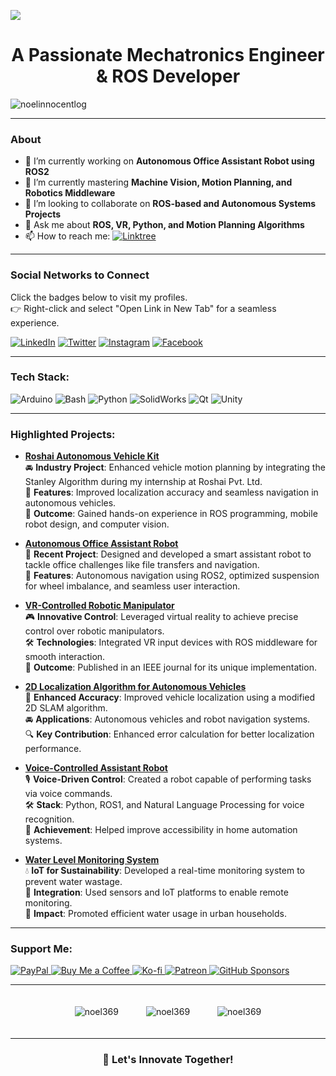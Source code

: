 [![](https://github.com/noelinnocentlog/noelinnocentlog/blob/main/Profile.gif)](https://linktr.ee/noelinnocentlog/)<!-- If you want the template for my gif, email me! -->
<h1 align="center">A Passionate Mechatronics Engineer & ROS Developer</h1>
<p align="left">
  <img src="https://komarev.com/ghpvc/?username=noelinnocentlog&label=Profile%20views&color=0e75b6&style=flat" alt="noelinnocentlog" />
</p>

---
### About
- 🔭 I’m currently working on **Autonomous Office Assistant Robot using ROS2**
- 🌱 I’m currently mastering **Machine Vision, Motion Planning, and Robotics Middleware**
- 👯 I’m looking to collaborate on **ROS-based and Autonomous Systems Projects**
- 💬 Ask me about **ROS, VR, Python, and Motion Planning Algorithms**
- 📫 How to reach me: [![Linktree](https://img.shields.io/badge/Linktree-00C100?style=for-the-badge&logo=linktree&logoColor=white)](https://linktr.ee/noelinnocentlog/)
---

### Social Networks to Connect
Click the badges below to visit my profiles.  
👉 Right-click and select "Open Link in New Tab" for a seamless experience.

[![LinkedIn](https://img.shields.io/badge/LinkedIn-%230077B5.svg?style=for-the-badge&logo=linkedin&logoColor=white)](https://www.linkedin.com/in/noel-innocent/)
[![Twitter](https://img.shields.io/badge/Twitter-%231DA1F2.svg?style=for-the-badge&logo=twitter&logoColor=white)](https://x.com/NOEL_INNOCENT_)
[![Instagram](https://img.shields.io/badge/Instagram-%23E4405F.svg?style=for-the-badge&logo=instagram&logoColor=white)](https://www.instagram.com/noel_369.me/)
[![Facebook](https://img.shields.io/badge/Facebook-%231877F2.svg?style=for-the-badge&logo=facebook&logoColor=white)](https://www.facebook.com/Noelinnocent369)

---

<h3 align="left">Tech Stack:</h3>
<p align="left">
  <img src="https://img.shields.io/badge/Arduino-00979D?style=for-the-badge&logo=arduino&logoColor=white" alt="Arduino" />
  <img src="https://img.shields.io/badge/Bash-%23121011.svg?style=for-the-badge&logo=gnu-bash&logoColor=white" alt="Bash" />
  <img src="https://img.shields.io/badge/Python-3776AB?style=for-the-badge&logo=python&logoColor=white" alt="Python" />
  <img src="https://img.shields.io/badge/SolidWorks-00568C?style=for-the-badge&logo=solidworks&logoColor=white" alt="SolidWorks" />
  <img src="https://img.shields.io/badge/Qt-%23ffffff.svg?style=for-the-badge&logo=qt&logoColor=green" alt="Qt" />
  <img src="https://img.shields.io/badge/Unity-%23000000.svg?style=for-the-badge&logo=unity&logoColor=white" alt="Unity" />
</p>

---
<h3 align="left">Highlighted Projects:</h3>

- **[Roshai Autonomous Vehicle Kit](https://github.com/yourrepo)**  
  🚘 **Industry Project**: Enhanced vehicle motion planning by integrating the Stanley Algorithm during my internship at Roshai Pvt. Ltd.  
  🔧 **Features**: Improved localization accuracy and seamless navigation in autonomous vehicles.  
  🌟 **Outcome**: Gained hands-on experience in ROS programming, mobile robot design, and computer vision.

- **[Autonomous Office Assistant Robot](https://github.com/yourrepo)**  
  🚀 **Recent Project**: Designed and developed a smart assistant robot to tackle office challenges like file transfers and navigation.  
  🌟 **Features**: Autonomous navigation using ROS2, optimized suspension for wheel imbalance, and seamless user interaction.  

- **[VR-Controlled Robotic Manipulator](https://github.com/yourrepo)**  
  🎮 **Innovative Control**: Leveraged virtual reality to achieve precise control over robotic manipulators.  
  🛠️ **Technologies**: Integrated VR input devices with ROS middleware for smooth interaction.  
  📜 **Outcome**: Published in an IEEE journal for its unique implementation.

- **[2D Localization Algorithm for Autonomous Vehicles](https://github.com/yourrepo)**  
  🧭 **Enhanced Accuracy**: Improved vehicle localization using a modified 2D SLAM algorithm.  
  🚘 **Applications**: Autonomous vehicles and robot navigation systems.  
  🔍 **Key Contribution**: Enhanced error calculation for better localization performance.  

- **[Voice-Controlled Assistant Robot](https://github.com/yourrepo)**  
  🎙️ **Voice-Driven Control**: Created a robot capable of performing tasks via voice commands.  
  🛠️ **Stack**: Python, ROS1, and Natural Language Processing for voice recognition.  
  🌟 **Achievement**: Helped improve accessibility in home automation systems.

- **[Water Level Monitoring System](https://github.com/yourrepo)**  
  💧 **IoT for Sustainability**: Developed a real-time monitoring system to prevent water wastage.  
  📡 **Integration**: Used sensors and IoT platforms to enable remote monitoring.  
  🌱 **Impact**: Promoted efficient water usage in urban households.
  
---
<h3 align="left">Support Me:</h3>
<p align="left">
  <a href="https://www.paypal.me/noelinnocent" target="_blank" rel="noopener noreferrer">
    <img src="https://img.shields.io/badge/PayPal-%2300457C.svg?style=for-the-badge&logo=paypal&logoColor=white" alt="PayPal" />
  </a>
  <a href="https://buymeacoffee.com/noelinnoceq" target="_blank" rel="noopener noreferrer">
    <img src="https://img.shields.io/badge/Buy_Me_A_Coffee-F7DF1E.svg?style=for-the-badge&logo=buymeacoffee&logoColor=black" alt="Buy Me a Coffee" />
  </a>
  <a href="https://ko-fi.com/noelinnocent" target="_blank" rel="noopener noreferrer">
    <img src="https://img.shields.io/badge/Ko_fi-%23F16061.svg?style=for-the-badge&logo=ko-fi&logoColor=white" alt="Ko-fi" />
  </a>
  <a href="https://www.patreon.com/Noelinnocent" target="_blank" rel="noopener noreferrer">
    <img src="https://img.shields.io/badge/Patreon-%23F96854.svg?style=for-the-badge&logo=patreon&logoColor=white" alt="Patreon" />
  </a>
  <a href="https://github.com/sponsors/NOEL369" target="_blank" rel="noopener noreferrer">
    <img src="https://img.shields.io/badge/GitHub_Sponsors-%23EA4AAA.svg?style=for-the-badge&logo=githubsponsors&logoColor=white" alt="GitHub Sponsors" />
  </a>
</p>

---

<p align="center">
  <img src="https://github-readme-stats.vercel.app/api?username=noel369&show_icons=true&locale=en&theme=radical" alt="noel369" style="margin: 20px;" />
  <img src="https://github-readme-streak-stats.herokuapp.com/?user=noel369&theme=radical" alt="noel369" style="margin: 20px;" />
  <img src="https://github-readme-stats.vercel.app/api/top-langs/?username=noel369&layout=compact&theme=radical" alt="noel369" style="margin: 20px;" />
</p>


---

<h3 align="center">🚀 Let's Innovate Together!</h3>

